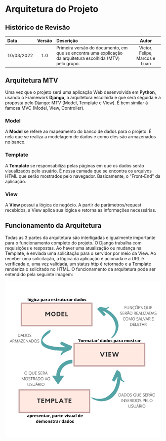 # Arquitetura do Projeto

## Histórico de Revisão

| Data       | Versão | Descrição | Autor |
| :---       | :----: | :-------- | :---: |
| 10/03/2022 | 1.0 | Primeira versão do documento, em que se encontra uma explicação da arquitetura escolhida (MTV) pelo grupo. | Victor, Felipe, Marcos e Luan |

## Arquitetura MTV

Uma vez que o projeto será uma aplicação Web desenvolvida em **Python**, usando o Framework **Django**, a arquitetura escolhida e que será seguida é a proposta pelo Django: MTV (Model, Template e View). É bem similar à famosa MVC (Model, View, Controller).

### Model

A **Model** se refere ao mapeamento do banco de dados para o projeto. É nela que se realiza a modelagem de dados e como eles são armazenados no banco.

### Template

A **Template** se responsabiliza pelas páginas em que os dados serão visualizados pelo usuário. 
É nessa camada que se encontra os arquivos HTML que serão mostrados pelo navegador. Basicamente, o "Front-End" da aplicação.

### View

A **View** possui a lógica de negócio. A partir de parâmetros/request recebidos, a View aplica sua lógica e retorna as informações necessárias.

## Funcionamento da Arquitetura

Todas as 3 partes da arquitetura são interligadas e igualmente importante para o funcionamento completo do projeto. 
O Django trabalha com requisições e respostas. Ao haver uma atualização ou mudança na Template, é enviada uma solicitação para o servidor por meio da View. Ao receber uma solicitação, a lógica da aplicação é acionada e a URL é verificada e, uma vez validada, um status http é retornado e a Template renderiza o solicitado no HTML.
O funcionamento da arquitetura pode ser entendido pela seguinte imagem:

![Visualização MTV](../_media/mtv.png "Funcionamento MTV")